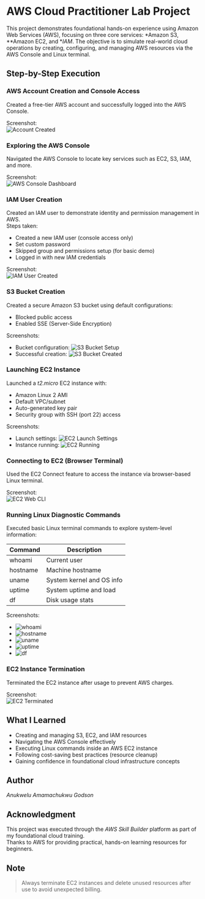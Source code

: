 # AWS Cloud Practitioner Lab Project

This project demonstrates foundational hands-on experience using Amazon Web Services (AWS), focusing on three core services: *Amazon S3, **Amazon EC2, and **IAM*. The objective is to simulate real-world cloud operations by creating, configuring, and managing AWS resources via the AWS Console and Linux terminal.


##  Step-by-Step Execution

###  AWS Account Creation and Console Access

Created a free-tier AWS account and successfully logged into the AWS Console.

 Screenshot:  
![Account Created](./screenshots/step-01-account-created.png)


###  Exploring the AWS Console

Navigated the AWS Console to locate key services such as EC2, S3, IAM, and more.

 Screenshot:  
![AWS Console Dashboard](./screenshots/step-02-console-dashboard.png)


###  IAM User Creation

Created an IAM user to demonstrate identity and permission management in AWS.  
Steps taken:
- Created a new IAM user (console access only)
- Set custom password
- Skipped group and permissions setup (for basic demo)
- Logged in with new IAM credentials

 Screenshot:  
![IAM User Created](./screenshots/step-03-iam-user-created.png)


###  S3 Bucket Creation

Created a secure Amazon S3 bucket using default configurations:
- Blocked public access
- Enabled SSE (Server-Side Encryption)

 Screenshots:  
- Bucket configuration: ![S3 Bucket Setup](./screenshots/step-04-s3-create-start.png)  
- Successful creation: ![S3 Bucket Created](./screenshots/step-05-s3-created-successfully.png)


###  Launching EC2 Instance

Launched a *t2.micro* EC2 instance with:
- Amazon Linux 2 AMI
- Default VPC/subnet
- Auto-generated key pair
- Security group with SSH (port 22) access

 Screenshots:  
- Launch settings: ![EC2 Launch Settings](./screenshots/step-06-ec2-launch-settings.png)  
- Instance running: ![EC2 Running](./screenshots/step-07-ec2-instance-running.png)


###  Connecting to EC2 (Browser Terminal)

Used the EC2 Connect feature to access the instance via browser-based Linux terminal.

 Screenshot:  
![EC2 Web CLI](./screenshots/step-08-ec2-connect-cli.png)


###  Running Linux Diagnostic Commands

Executed basic Linux terminal commands to explore system-level information:

| Command   | Description                     |
|-----------|---------------------------------|
| whoami  | Current user                    |
| hostname| Machine hostname                |
| uname   | System kernel and OS info       |
| uptime  | System uptime and load          |
| df      | Disk usage stats                |

 Screenshots:
- ![whoami](./screenshots/step-09-whoami.png)
- ![hostname](./screenshots/step-10-hostname.png)
- ![uname](./screenshots/step-11-uname.png)
- ![uptime](./screenshots/step-12-uptime.png)
- ![df](./screenshots/step-13-df.png)


###  EC2 Instance Termination

Terminated the EC2 instance after usage to prevent AWS charges.

 Screenshot:  
![EC2 Terminated](./screenshots/step-14-ec2-terminated.png)


##  What I Learned

-  Creating and managing S3, EC2, and IAM resources
-  Navigating the AWS Console effectively
-  Executing Linux commands inside an AWS EC2 instance
-  Following cost-saving best practices (resource cleanup)
-  Gaining confidence in foundational cloud infrastructure concepts


##  Author

*Anukwelu Amamachukwu Godson*


##  Acknowledgment

This project was executed through the *AWS Skill Builder* platform as part of my foundational cloud training.  
Thanks to AWS for providing practical, hands-on learning resources for beginners.


##  Note

> Always terminate EC2 instances and delete unused resources after use to avoid unexpected billing.